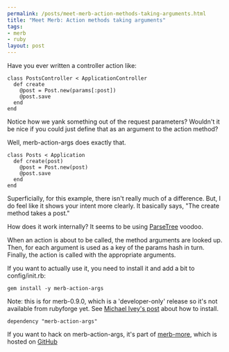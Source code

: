 ```yaml
--- 
permalink: /posts/meet-merb-action-methods-taking-arguments.html
title: "Meet Merb: Action methods taking arguments"
tags: 
- merb
- ruby
layout: post
---
```

Have you ever written a controller action like:

<pre><code class="ruby">class PostsController < ApplicationController
  def create
    @post = Post.new(params[:post])
    @post.save
  end
end
</code></pre>

Notice how we yank something out of the request parameters? Wouldn't it be nice if you could just define that as an argument to the action method?

Well, merb-action-args does exactly that.

<pre><code class="ruby">class Posts < Application
  def create(post)
    @post = Post.new(post)
    @post.save
  end
end
</code></pre>

Superficially, for this example, there isn't really much of a difference. But, I do feel like it shows your intent more clearly. It basically says, "The create method takes a post."

How does it work internally? It seems to be using [ParseTree](http://parsetree.rubyforge.org/) voodoo.

When an action is about to be called, the method arguments are looked up. Then, for each argument is used as a key of the params hash in turn. Finally, the action is called with the appropriate arguments.

If you want to actually use it, you need to install it and add a bit to config/init.rb:

<pre><code>gem install -y merb-action-args
</code></pre>

Note: this is for merb-0.9.0, which is a 'developer-only' release so it's not available from rubyforge yet. See [Michael Ivey's post](http://gweezlebur.com/2008/2/14/merb-0-9-0-released-kinda) about how to install.

<pre><code class="ruby">dependency "merb-action-args"
</code></pre>

If you want to hack on merb-action-args, it's  part of [merb-more](http://github.com/wycats/merb-more/tree/master), which is hosted on [GitHub](http://github.com)